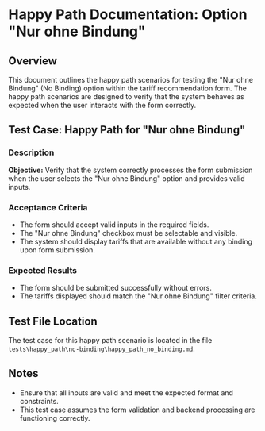 # Happy Path Documentation: Option "Nur ohne Bindung"

## Overview

This document outlines the happy path scenarios for testing the "Nur ohne Bindung" (No Binding) option within the tariff recommendation form. 
The happy path scenarios are designed to verify that the system behaves as expected when the user interacts with the form correctly.

## Test Case: Happy Path for "Nur ohne Bindung"

### Description
**Objective:** Verify that the system correctly processes the form submission when the user selects the "Nur ohne Bindung" option and provides valid inputs.

### Acceptance Criteria
- The form should accept valid inputs in the required fields.
- The "Nur ohne Bindung" checkbox must be selectable and visible. 
- The system should display tariffs that are available without any binding upon form submission.

### Expected Results
- The form should be submitted successfully without errors.
- The tariffs displayed should match the "Nur ohne Bindung" filter criteria.

## Test File Location
The test case for this happy path scenario is located in the file `tests\happy_path\no-binding\happy_path_no_binding.md`.


## Notes
- Ensure that all inputs are valid and meet the expected format and constraints.
- This test case assumes the form validation and backend processing are functioning correctly.